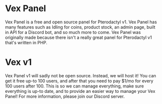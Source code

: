 # Vex Panel
Vex Panel is a free and open source panel for Pterodactyl v1. Vex Panel has many features such as Idling for coins, product stock, an admin page, built in API for a Discord bot, and so much more to come. Vex Panel was originally made because there isn't a really great panel for Pterodactyl v1 that's written in PHP. 

# Vex v1
Vex Panel v1 will sadly not be open source. Instead, we will host it! You can get it free up-to 100 users, and after that you need to pay $1/mo for every 100 users after 100. This is so we can manage everything, make sure everything is up-to date, and to provide an easier way to manage your Vex Panel! For more information, please join our Discord server.